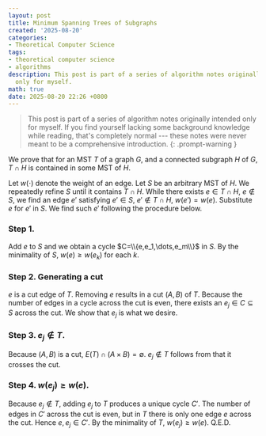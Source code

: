 ```yaml
---
layout: post
title: Minimum Spanning Trees of Subgraphs
created: '2025-08-20'
categories:
- Theoretical Computer Science
tags:
- theoretical computer science
- algorithms
description: This post is part of a series of algorithm notes originally intended
  only for myself.
math: true
date: 2025-08-20 22:26 +0800
---
```

> This post is part of a series of algorithm notes originally intended only for myself. If you find yourself lacking some background knowledge while reading, that's completely normal --- these notes were never meant to be a comprehensive introduction.
{: .prompt-warning }

We prove that for an MST $T$ of a graph $G$, and a connected subgraph $H$ of $G$, $T\cap H$ is contained in some MST of $H$.

Let $w(\cdot)$ denote the weight of an edge. Let $S$ be an arbitrary MST of $H$. We repeatedly refine $S$ until it contains $T\cap H$. While there exists $e\in T\cap H$, $e\not\in S$, we find an edge $e'$ satisfying $e'\in S$, $e'\not\in T\cap H$, $w(e')=w(e)$. Substitute $e$ for $e'$ in $S$. We find such $e'$ following the procedure below.

### Step 1.
Add $e$ to $S$ and we obtain a cycle $C=\\{e,e_1,\dots,e_m\\}$ in $S$. By the minimality of $S$, $w(e)\geq w(e_k)$ for each $k$.

### Step 2. Generating a cut
$e$ is a cut edge of $T$. Removing $e$ results in a cut $(A,B)$ of $T$. Because the number of edges in a cycle across the cut is even, there exists an $e_j\in C\subseteq S$ across the cut. We show that $e_j$ is what we desire.

### Step 3. $e_j\not\in T$.
Because $(A,B)$ is a cut, $E(T)\cap(A\times B)=\emptyset$. $e_j\not\in T$ follows from that it crosses the cut.

### Step 4. $w(e_j)\geq w(e)$.
Because $e_j\not\in T$, adding $e_j$ to $T$ produces a unique cycle $C'$. The number of edges in $C'$ across the cut is even, but in $T$ there is only one edge $e$ across the cut. Hence $e,e_j\in C'$. By the minimality of $T$, $w(e_j)\geq w(e)$. Q.E.D.